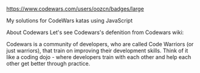 https://www.codewars.com/users/oozcn/badges/large

My solutions for CodeWars katas using JavaScript

About Codewars
Let's see Codewars's defenition from Codewars wiki:

Codewars is a community of developers, who are called Code Warriors (or just warriors), that train on improving their development skills. Think of it like a coding dojo - where developers train with each other and help each other get better through practice.
